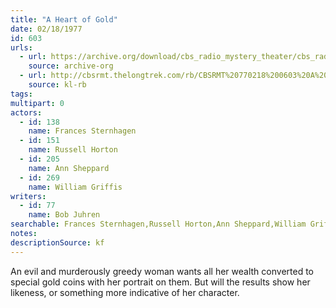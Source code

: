 ```yaml
---
title: "A Heart of Gold"
date: 02/18/1977
id: 603
urls: 
  - url: https://archive.org/download/cbs_radio_mystery_theater/cbs_radio_mystery_theater-0601-0650.zip/cbs_radio_mystery_theater-0601-0650%2Fcbsrmt_0603_a_heart_of_gold.mp3
    source: archive-org
  - url: http://cbsrmt.thelongtrek.com/rb/CBSRMT%20770218%200603%20A%20Heart%20of%20Gold_wbbm_rb.mp3
    source: kl-rb
tags: 
multipart: 0
actors:  
  - id: 138
    name: Frances Sternhagen  
  - id: 151
    name: Russell Horton  
  - id: 205
    name: Ann Sheppard  
  - id: 269
    name: William Griffis
writers:  
  - id: 77
    name: Bob Juhren
searchable: Frances Sternhagen,Russell Horton,Ann Sheppard,William Griffis Bob Juhren
notes: 
descriptionSource: kf
---
```

An evil and murderously greedy woman wants all her wealth converted to special gold coins with her portrait on them. But will the results show her likeness, or something more indicative of her character.